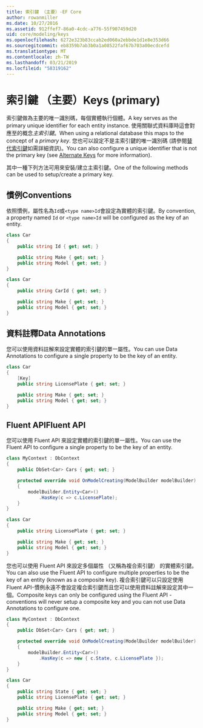 ```yaml
---
title: 索引鍵 （主要）-EF Core
author: rowanmiller
ms.date: 10/27/2016
ms.assetid: 912ffef7-86a0-4cdc-a776-55f907459d20
uid: core/modeling/keys
ms.openlocfilehash: 6272e323b83ccab2ed060a2ebbde1d1e8e353d66
ms.sourcegitcommit: eb8359b7ab3b0a1a08522faf67b703a00ecdcefd
ms.translationtype: MT
ms.contentlocale: zh-TW
ms.lasthandoff: 03/21/2019
ms.locfileid: "58319162"
---
```

# <a name="keys-primary"></a><span data-ttu-id="869d5-102">索引鍵 （主要）</span><span class="sxs-lookup"><span data-stu-id="869d5-102">Keys (primary)</span></span>

<span data-ttu-id="869d5-103">索引鍵做為主要的唯一識別碼，每個實體執行個體。</span><span class="sxs-lookup"><span data-stu-id="869d5-103">A key serves as the primary unique identifier for each entity instance.</span></span> <span data-ttu-id="869d5-104">使用關聯式資料庫時這會對應至的概念*主索引鍵*。</span><span class="sxs-lookup"><span data-stu-id="869d5-104">When using a relational database this maps to the concept of a *primary key*.</span></span> <span data-ttu-id="869d5-105">您也可以設定不是主索引鍵的唯一識別碼 (請參閱[替代索引鍵](alternate-keys.md)如需詳細資訊)。</span><span class="sxs-lookup"><span data-stu-id="869d5-105">You can also configure a unique identifier that is not the primary key (see [Alternate Keys](alternate-keys.md) for more information).</span></span> 

<span data-ttu-id="869d5-106">其中一種下列方法可用來安裝/建立主索引鍵。</span><span class="sxs-lookup"><span data-stu-id="869d5-106">One of the following methods can be used to setup/create a primary key.</span></span>

## <a name="conventions"></a><span data-ttu-id="869d5-107">慣例</span><span class="sxs-lookup"><span data-stu-id="869d5-107">Conventions</span></span>

<span data-ttu-id="869d5-108">依照慣例，屬性名為`Id`或`<type name>Id`會設定為實體的索引鍵。</span><span class="sxs-lookup"><span data-stu-id="869d5-108">By convention, a property named `Id` or `<type name>Id` will be configured as the key of an entity.</span></span>

<!-- [!code-csharp[Main](samples/core/Modeling/Conventions/Samples/KeyId.cs?highlight=3)] -->
``` csharp
class Car
{
    public string Id { get; set; }

    public string Make { get; set; }
    public string Model { get; set; }
}
```

<!-- [!code-csharp[Main](samples/core/Modeling/Conventions/Samples/KeyTypeNameId.cs?highlight=3)] -->
``` csharp
class Car
{
    public string CarId { get; set; }

    public string Make { get; set; }
    public string Model { get; set; }
}
```

## <a name="data-annotations"></a><span data-ttu-id="869d5-109">資料註釋</span><span class="sxs-lookup"><span data-stu-id="869d5-109">Data Annotations</span></span>

<span data-ttu-id="869d5-110">您可以使用資料註解來設定實體的索引鍵的單一屬性。</span><span class="sxs-lookup"><span data-stu-id="869d5-110">You can use Data Annotations to configure a single property to be the key of an entity.</span></span>

<!-- [!code-csharp[Main](samples/core/Modeling/DataAnnotations/Samples/KeySingle.cs?highlight=3,4)] -->
``` csharp
class Car
{
    [Key]
    public string LicensePlate { get; set; }

    public string Make { get; set; }
    public string Model { get; set; }
}
```

## <a name="fluent-api"></a><span data-ttu-id="869d5-111">Fluent API</span><span class="sxs-lookup"><span data-stu-id="869d5-111">Fluent API</span></span>

<span data-ttu-id="869d5-112">您可以使用 Fluent API 來設定實體的索引鍵的單一屬性。</span><span class="sxs-lookup"><span data-stu-id="869d5-112">You can use the Fluent API to configure a single property to be the key of an entity.</span></span>

<!-- [!code-csharp[Main](samples/core/Modeling/FluentAPI/Samples/KeySingle.cs?highlight=7,8)] -->
``` csharp
class MyContext : DbContext
{
    public DbSet<Car> Cars { get; set; }

    protected override void OnModelCreating(ModelBuilder modelBuilder)
    {
        modelBuilder.Entity<Car>()
            .HasKey(c => c.LicensePlate);
    }
}

class Car
{
    public string LicensePlate { get; set; }

    public string Make { get; set; }
    public string Model { get; set; }
}
```

<span data-ttu-id="869d5-113">您也可以使用 Fluent API 來設定多個屬性 （又稱為複合索引鍵） 的實體索引鍵。</span><span class="sxs-lookup"><span data-stu-id="869d5-113">You can also use the Fluent API to configure multiple properties to be the key of an entity (known as a composite key).</span></span> <span data-ttu-id="869d5-114">複合索引鍵可以只設定使用 Fluent API-慣例永遠不會設定複合索引鍵而且您可以使用資料註解來設定其中一個。</span><span class="sxs-lookup"><span data-stu-id="869d5-114">Composite keys can only be configured using the Fluent API - conventions will never setup a composite key and you can not use Data Annotations to configure one.</span></span>

<!-- [!code-csharp[Main](samples/core/Modeling/FluentAPI/Samples/KeyComposite.cs?highlight=7,8)] -->
``` csharp
class MyContext : DbContext
{
    public DbSet<Car> Cars { get; set; }

    protected override void OnModelCreating(ModelBuilder modelBuilder)
    {
        modelBuilder.Entity<Car>()
            .HasKey(c => new { c.State, c.LicensePlate });
    }
}

class Car
{
    public string State { get; set; }
    public string LicensePlate { get; set; }

    public string Make { get; set; }
    public string Model { get; set; }
}
```
